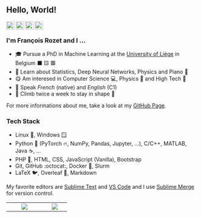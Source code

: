 ## Hello, World!

<a href="https://github.com/francois-rozet/"><img align="left" width=22px src="https://cdn.jsdelivr.net/npm/simple-icons@v3/icons/github.svg"/></a>
<a href="https://twitter.com/FrancoisRozet/"><img align="left" width=22px src="https://cdn.jsdelivr.net/npm/simple-icons@v3/icons/twitter.svg"/></a>
<a href="https://www.linkedin.com/in/francois-rozet/"><img align="left" width=22px src="https://cdn.jsdelivr.net/npm/simple-icons@v3/icons/linkedin.svg"/></a>
<a href="https://stackoverflow.com/users/12172457/francois/"><img align="left" width=22px src="https://cdn.jsdelivr.net/npm/simple-icons@v3/icons/stackoverflow.svg"/></a>

<br>

### I'm François Rozet and I ...

* :mortar_board: Pursue a PhD in Machine Learning at the [University of Liège](https://www.uliege.be/) in Belgium :black_large_square: :yellow_square: :red_square:
* :seedling: Learn about Statistics, Deep Neural Networks, Physics and Piano :musical_keyboard:
* :yum: Am interesed in Computer Science :computer:, Physics :telescope: and High Tech :iphone:
* :speech_balloon: Speak *French* (native) and *English* (C1)
* :climbing: Climb twice a week to stay in shape :muscle:

For more informations about me, take a look at my [GitHub Page](https://francois-rozet.github.io/).

### Tech Stack

* Linux :penguin:, Windows :window:
* Python :snake: (PyTorch :fire:, NumPy, Pandas, Jupyter, ...), C/C++, MATLAB, Java :coffee:, ...
* PHP :elephant:, HTML, CSS, JavaScript (Vanilla), Bootstrap
* Git, GitHub :octocat:, Docker :whale:, Slurm
* LaTeX :bird:, Overleaf :leaves:, Markdown

My favorite editors are [Sublime Text](https://www.sublimetext.com/) and [VS Code](https://code.visualstudio.com/) and I use [Sublime Merge](https://www.sublimemerge.com/) for version control.

<table><tr>
    <td width="30%" align="center"><a href="#/"><img src="https://github-readme-stats.vercel.app/api?username=francois-rozet&show_icons=true&hide_title=true&hide_border=true"></a></td>
    <td width="20%" align="center"><a href="#/"><img src="https://github-readme-stats.vercel.app/api/top-langs/?username=francois-rozet&layout=compact&hide_title=true&hide_border=true"></a></td>
</tr></table>
